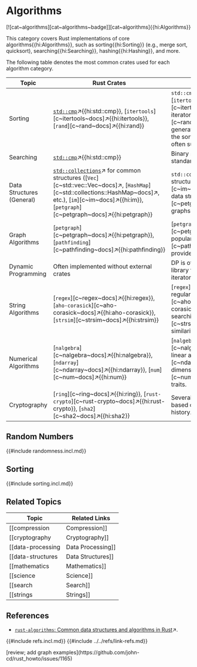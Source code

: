 # Algorithms

[![cat~algorithms][cat~algorithms~badge]][cat~algorithms]{{hi:Algorithms}}

This category covers Rust implementations of core algorithms{{hi:Algorithms}}, such as sorting{{hi:Sorting}} (e.g., merge sort, quicksort), searching{{hi:Searching}}, hashing{{hi:Hashing}}, and more.

The following table denotes the most common crates used for each algorithm category.

| Topic | Rust Crates | Notes |
| --- | --- | --- |
| Sorting | [`std::cmp`](https://doc.rust-lang.org/std/cmp/index.html)↗{{hi:std::cmp}}, [`itertools`][c~itertools~docs]↗{{hi:itertools}}, [`rand`][c~rand~docs]↗{{hi:rand}} | `std::cmp` provides ordering traits, [`itertools`][c~itertools~docs]↗{{hi:itertools}} for iterators, [`rand`][c~rand~docs]↗{{hi:rand}} for generating test data. No single crate is the sorting crate, as `std::slice::sort` is often sufficient. |
| Searching | [`std::cmp`](https://doc.rust-lang.org/std/cmp/index.html)↗{{hi:std::cmp}} | Binary search is available in the standard library. |
| Data Structures (General) | [`std::collections`](https://doc.rust-lang.org/std/collections/index.html)↗ for common structures ([`Vec`][c~std::vec::Vec~docs]↗, [`HashMap`][c~std::collections::HashMap~docs]↗, etc.), [`im`][c~im~docs]↗{{hi:im}}, [`petgraph`][c~petgraph~docs]↗{{hi:petgraph}} | `std::collections` for common structures (Vec, HashMap, etc.), [`im`][c~im~docs]↗{{hi:im}} for immutable data structures, [`petgraph`][c~petgraph~docs]↗{{hi:petgraph}} for graphs. |
| Graph Algorithms | [`petgraph`][c~petgraph~docs]↗{{hi:petgraph}}, [`pathfinding`][c~pathfinding~docs]↗{{hi:pathfinding}} | [`petgraph`][c~petgraph~docs]↗{{hi:petgraph}} is a popular graph library. [`pathfinding`][c~pathfinding~docs]↗{{hi:pathfinding}} provides pathfinding algorithms. |
| Dynamic Programming | Often implemented without external crates | DP is often implemented using standard library features like vectors and iterators. |
| String Algorithms | [`regex`][c~regex~docs]↗{{hi:regex}}, [`aho-corasick`][c~aho-corasick~docs]↗{{hi:aho-corasick}}, [`strsim`][c~strsim~docs]↗{{hi:strsim}} | [`regex`][c~regex~docs]↗{{hi:regex}} for regular expressions, [`aho-corasick`][c~aho-corasick~docs]↗{{hi:aho-corasick}} for multiple pattern searching, [`strsim`][c~strsim~docs]↗{{hi:strsim}} for string similarity. |
| Numerical Algorithms | [`nalgebra`][c~nalgebra~docs]↗{{hi:nalgebra}}, [`ndarray`][c~ndarray~docs]↗{{hi:ndarray}}, [`num`][c~num~docs]↗{{hi:num}} | [`nalgebra`][c~nalgebra~docs]↗{{hi:nalgebra}} for linear algebra, [`ndarray`][c~ndarray~docs]↗{{hi:ndarray}} for N-dimensional arrays, [`num`][c~num~docs]↗{{hi:num}} for numeric traits. |
| Cryptography | [`ring`][c~ring~docs]↗{{hi:ring}}, [`rust-crypto`][c~rust-crypto~docs]↗{{hi:rust-crypto}}, [`sha2`][c~sha2~docs]↗{{hi:sha2}} | Several crates exist; choose carefully based on security needs and audit history. |

## Random Numbers

{{#include randomness.incl.md}}

## Sorting

{{#include sorting.incl.md}}

## Related Topics

| Topic | Related Links |
|---|---|
| [[compression | Compression]] | |
| [[cryptography | Cryptography]] | [[cryptography_utilities | Cryptography Utilities]], [[encryption | Encryption]], [[hashing | Hashing]], [[password_hashing | Password Hashing]] |
| [[data-processing | Data Processing]] | |
| [[data-structures | Data Structures]] | [[concurrent_data_structures | Concurrent Data Structures]] |
| [[mathematics | Mathematics]] | [[additional_numeric_types | Additional Numeric Types]], [[complex_numbers | Complex Numbers]], [[linear_algebra | Linear Algebra]], [[statistics | Statistics]], [[trigonometry | Trigonometry]]. |
| [[science | Science]] | [[_machine_learning |  Machine Learning]], [[science_geo | Geoscience]], [[science_neuroscience | Neuroscience]], [[science_robotics | Science Robotics]], [[simulation | Simulation]] |
| [[search | Search]] | [[rust_search_engines | Search Engines]] |
| [[strings | Strings]] | [[string_concat | String Concat]], [[string_encoding | String Encoding]], [[string_parsing | String Parsing]], [[text-processing | Text Processing]] |

## References

- [`rust-algorithms`: Common data structures and algorithms in Rust](https://github.com/EbTech/rust-algorithms)↗.

{{#include refs.incl.md}}
{{#include ../../refs/link-refs.md}}

<div class="hidden">
[review; add graph examples](https://github.com/john-cd/rust_howto/issues/1165)

</div>
